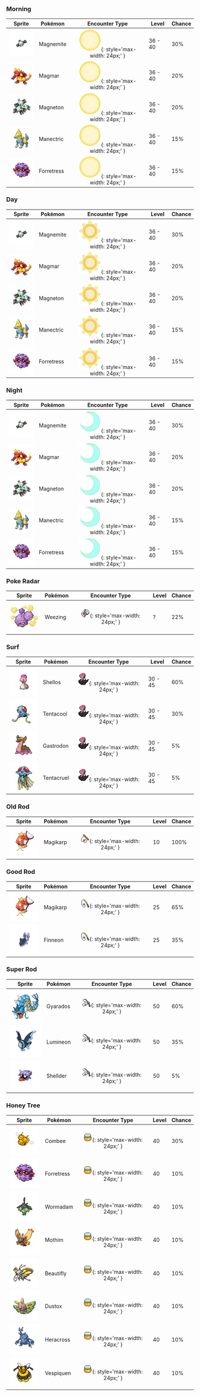 ### Morning

| Sprite | Pokémon | Encounter Type | Level | Chance |
|:------:|---------|:--------------:|-------|--------|
| ![Magnemite](../../assets/sprites/magnemite/front.gif) | Magnemite | ![Morning](../../assets/encounter_types/morning.png){: style='max-width: 24px;' } | 36 - 40 | 30% |
| ![Magmar](../../assets/sprites/magmar/front.gif) | Magmar | ![Morning](../../assets/encounter_types/morning.png){: style='max-width: 24px;' } | 36 - 40 | 20% |
| ![Magneton](../../assets/sprites/magneton/front.gif) | Magneton | ![Morning](../../assets/encounter_types/morning.png){: style='max-width: 24px;' } | 36 - 40 | 20% |
| ![Manectric](../../assets/sprites/manectric/front.gif) | Manectric | ![Morning](../../assets/encounter_types/morning.png){: style='max-width: 24px;' } | 36 - 40 | 15% |
| ![Forretress](../../assets/sprites/forretress/front.gif) | Forretress | ![Morning](../../assets/encounter_types/morning.png){: style='max-width: 24px;' } | 36 - 40 | 15% |

### Day

| Sprite | Pokémon | Encounter Type | Level | Chance |
|:------:|---------|:--------------:|-------|--------|
| ![Magnemite](../../assets/sprites/magnemite/front.gif) | Magnemite | ![Day](../../assets/encounter_types/day.png){: style='max-width: 24px;' } | 36 - 40 | 30% |
| ![Magmar](../../assets/sprites/magmar/front.gif) | Magmar | ![Day](../../assets/encounter_types/day.png){: style='max-width: 24px;' } | 36 - 40 | 20% |
| ![Magneton](../../assets/sprites/magneton/front.gif) | Magneton | ![Day](../../assets/encounter_types/day.png){: style='max-width: 24px;' } | 36 - 40 | 20% |
| ![Manectric](../../assets/sprites/manectric/front.gif) | Manectric | ![Day](../../assets/encounter_types/day.png){: style='max-width: 24px;' } | 36 - 40 | 15% |
| ![Forretress](../../assets/sprites/forretress/front.gif) | Forretress | ![Day](../../assets/encounter_types/day.png){: style='max-width: 24px;' } | 36 - 40 | 15% |

### Night

| Sprite | Pokémon | Encounter Type | Level | Chance |
|:------:|---------|:--------------:|-------|--------|
| ![Magnemite](../../assets/sprites/magnemite/front.gif) | Magnemite | ![Night](../../assets/encounter_types/night.png){: style='max-width: 24px;' } | 36 - 40 | 30% |
| ![Magmar](../../assets/sprites/magmar/front.gif) | Magmar | ![Night](../../assets/encounter_types/night.png){: style='max-width: 24px;' } | 36 - 40 | 20% |
| ![Magneton](../../assets/sprites/magneton/front.gif) | Magneton | ![Night](../../assets/encounter_types/night.png){: style='max-width: 24px;' } | 36 - 40 | 20% |
| ![Manectric](../../assets/sprites/manectric/front.gif) | Manectric | ![Night](../../assets/encounter_types/night.png){: style='max-width: 24px;' } | 36 - 40 | 15% |
| ![Forretress](../../assets/sprites/forretress/front.gif) | Forretress | ![Night](../../assets/encounter_types/night.png){: style='max-width: 24px;' } | 36 - 40 | 15% |

### Poke Radar

| Sprite | Pokémon | Encounter Type | Level | Chance |
|:------:|---------|:--------------:|-------|--------|
| ![Weezing](../../assets/sprites/weezing/front.gif) | Weezing | ![Poke Radar](../../assets/encounter_types/poke_radar.png){: style='max-width: 24px;' } | ? | 22% |

### Surf

| Sprite | Pokémon | Encounter Type | Level | Chance |
|:------:|---------|:--------------:|-------|--------|
| ![Shellos](../../assets/sprites/shellos/front.gif) | Shellos | ![Surf](../../assets/encounter_types/surf.png){: style='max-width: 24px;' } | 30 - 45 | 60% |
| ![Tentacool](../../assets/sprites/tentacool/front.gif) | Tentacool | ![Surf](../../assets/encounter_types/surf.png){: style='max-width: 24px;' } | 30 - 45 | 30% |
| ![Gastrodon](../../assets/sprites/gastrodon/front.gif) | Gastrodon | ![Surf](../../assets/encounter_types/surf.png){: style='max-width: 24px;' } | 30 - 45 | 5% |
| ![Tentacruel](../../assets/sprites/tentacruel/front.gif) | Tentacruel | ![Surf](../../assets/encounter_types/surf.png){: style='max-width: 24px;' } | 30 - 45 | 5% |

### Old Rod

| Sprite | Pokémon | Encounter Type | Level | Chance |
|:------:|---------|:--------------:|-------|--------|
| ![Magikarp](../../assets/sprites/magikarp/front.gif) | Magikarp | ![Old Rod](../../assets/encounter_types/old_rod.png){: style='max-width: 24px;' } | 10 | 100% |

### Good Rod

| Sprite | Pokémon | Encounter Type | Level | Chance |
|:------:|---------|:--------------:|-------|--------|
| ![Magikarp](../../assets/sprites/magikarp/front.gif) | Magikarp | ![Good Rod](../../assets/encounter_types/good_rod.png){: style='max-width: 24px;' } | 25 | 65% |
| ![Finneon](../../assets/sprites/finneon/front.gif) | Finneon | ![Good Rod](../../assets/encounter_types/good_rod.png){: style='max-width: 24px;' } | 25 | 35% |

### Super Rod

| Sprite | Pokémon | Encounter Type | Level | Chance |
|:------:|---------|:--------------:|-------|--------|
| ![Gyarados](../../assets/sprites/gyarados/front.gif) | Gyarados | ![Super Rod](../../assets/encounter_types/super_rod.png){: style='max-width: 24px;' } | 50 | 60% |
| ![Lumineon](../../assets/sprites/lumineon/front.gif) | Lumineon | ![Super Rod](../../assets/encounter_types/super_rod.png){: style='max-width: 24px;' } | 50 | 35% |
| ![Shellder](../../assets/sprites/shellder/front.gif) | Shellder | ![Super Rod](../../assets/encounter_types/super_rod.png){: style='max-width: 24px;' } | 50 | 5% |

### Honey Tree

| Sprite | Pokémon | Encounter Type | Level | Chance |
|:------:|---------|:--------------:|-------|--------|
| ![Combee](../../assets/sprites/combee/front.gif) | Combee | ![Honey Tree](../../assets/encounter_types/honey_tree.png){: style='max-width: 24px;' } | 40 | 30% |
| ![Forretress](../../assets/sprites/forretress/front.gif) | Forretress | ![Honey Tree](../../assets/encounter_types/honey_tree.png){: style='max-width: 24px;' } | 40 | 10% |
| ![Wormadam](../../assets/sprites/wormadam-plant/front.gif) | Wormadam | ![Honey Tree](../../assets/encounter_types/honey_tree.png){: style='max-width: 24px;' } | 40 | 10% |
| ![Mothim](../../assets/sprites/mothim/front.gif) | Mothim | ![Honey Tree](../../assets/encounter_types/honey_tree.png){: style='max-width: 24px;' } | 40 | 10% |
| ![Beautifly](../../assets/sprites/beautifly/front.gif) | Beautifly | ![Honey Tree](../../assets/encounter_types/honey_tree.png){: style='max-width: 24px;' } | 40 | 10% |
| ![Dustox](../../assets/sprites/dustox/front.gif) | Dustox | ![Honey Tree](../../assets/encounter_types/honey_tree.png){: style='max-width: 24px;' } | 40 | 10% |
| ![Heracross](../../assets/sprites/heracross/front.gif) | Heracross | ![Honey Tree](../../assets/encounter_types/honey_tree.png){: style='max-width: 24px;' } | 40 | 10% |
| ![Vespiquen](../../assets/sprites/vespiquen/front.gif) | Vespiquen | ![Honey Tree](../../assets/encounter_types/honey_tree.png){: style='max-width: 24px;' } | 40 | 10% |

